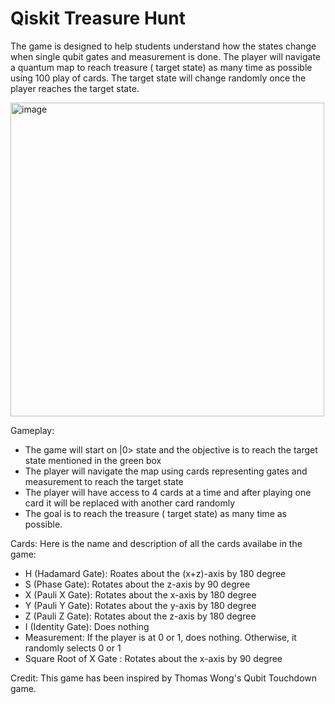 # Qiskit Treasure Hunt

The game is designed to help students understand how the states change when single qubit gates and measurement is done. The player will navigate a quantum map to reach treasure ( target state) as many time as possible using 100 play of cards. The target state will change randomly once the player reaches the target state.

<img width="502" alt="image" src="https://github.com/shoaib6174/Qiskit-Treasure-Hunt/assets/40586752/11b26b38-48ed-4df5-ac79-84008d7a5eeb">


Gameplay:
* The game will start on |0> state and the objective is to reach the target state mentioned in the green box
* The player will navigate the map  using cards representing gates and measurement to reach the target state
* The player will have access to 4 cards at a time and after playing one card it will be replaced with another card randomly
* The goal is to reach the treasure ( target state) as many time as possible.

Cards:
Here is the name and description of all the cards availabe in the game:
* H (Hadamard Gate): Roates about the (x+z)-axis by 180 degree
* S (Phase Gate): Rotates about the z-axis by 90 degree
* X (Pauli X Gate): Rotates about the x-axis by 180 degree
* Y (Pauli Y Gate): Rotates about the y-axis by 180 degree
* Z (Pauli Z Gate): Rotates about the z-axis by 180 degree
* I (Identity Gate): Does nothing
* Measurement: If the player is at 0 or 1, does nothing. Otherwise, it randomly selects 0 or 1
* Square Root of X Gate : Rotates about the x-axis by 90 degree

Credit:
This game has been inspired by Thomas Wong's Qubit Touchdown game.
  
  
